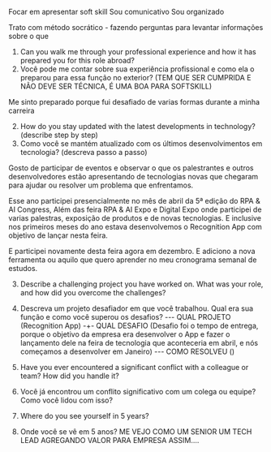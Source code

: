 

Focar em apresentar soft skill
Sou comunicativo
Sou organizado 


Trato com método socrático - fazendo perguntas para levantar informações sobre o que 


1. Can you walk me through your professional experience and how it has prepared you for this role abroad?
1. Você pode me contar sobre sua experiência profissional e como ela o preparou para essa função no exterior? (TEM QUE SER CUMPRIDA E NÃO DEVE SER TÉCNICA, É UMA BOA PARA SOFTSKILL)

Me sinto preparado porque fui desafiado de varias formas durante a minha carreira

2. How do you stay updated with the latest developments in technology? (describe step by step)
2. Como você se mantém atualizado com os últimos desenvolvimentos em tecnologia? (descreva passo a passo)

Gosto de participar de eventos e observar o que os palestrantes e outros desenvolvedores estão apresentando de tecnologias novas que chegaram para ajudar ou resolver um problema que enfrentamos.

Esse ano participei presencialmente no mês de abril da 5ª edição do RPA & AI Congress, Além das feira RPA & AI Expo e Digital Expo onde participei de varias palestras, exposição de produtos e de novas tecnologias. E inclusive nos primeiros meses do ano estava desenvolvemos o Recognition App com objetivo de lançar nesta feira.

E participei novamente desta feira agora em dezembro. E adiciono a nova ferramenta ou aquilo que quero aprender no meu cronograma semanal de estudos.

3. Describe a challenging project you have worked on. What was your role, and how did you overcome the challenges?
3. Descreva um projeto desafiador em que você trabalhou. Qual era sua função e como você superou os desafios?
--- QUAL PROJETO (Recognition App)
-+- QUAL DESAFIO (Desafio foi o tempo de entrega, porque o objetivo da empresa era desenvolver o App e fazer o lançamento dele na feira de tecnologia que aconteceria em abril, e nós começamos a desenvolver em Janeiro)
--- COMO RESOLVEU ()

4. Have you ever encountered a significant conflict with a colleague or team? How did you handle it?
4. Você já encontrou um conflito significativo com um colega ou equipe? Como você lidou com isso?

5. Where do you see yourself in 5 years?
5. Onde você se vê em 5 anos?
ME VEJO COMO UM SENIOR UM TECH LEAD AGREGANDO VALOR PARA EMPRESA ASSIM....



